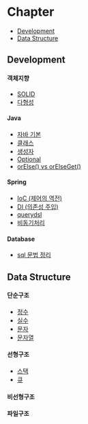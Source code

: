 # Chapter
- [Development](#Development)
- [Data Structure](#Data-Structure)

## Development

#### 객체지향
- [SOLID](https://github.com/jeongyoon05/Study/blob/main/%EA%B0%9D%EC%B2%B4%EC%A7%80%ED%96%A5/SOLID.md)
- [다형성](https://github.com/jeongyoon05/Study/blob/main/%EA%B0%9D%EC%B2%B4%EC%A7%80%ED%96%A5/%EB%8B%A4%ED%98%95%EC%84%B1.md)
 
#### Java
- [자바 기본](https://github.com/jeongyoon05/Study/blob/main/Java/Java%20-%20Basic.md)
- [클래스](https://github.com/jeongyoon05/Study/tree/main/Java/Java%20Class)
- [생성자](https://github.com/jeongyoon05/Study/blob/main/Java/%EC%83%9D%EC%84%B1%EC%9E%90.md)
- [Optional](https://github.com/jeongyoon05/Study/blob/main/Java/Optional.md)
- [orElse() vs orElseGet()](https://github.com/jeongyoon05/Study/blob/main/Java/orElse()%20vs%20orElseGet().md)

#### Spring
- [IoC (제어의 역전)](https://github.com/jeongyoon05/Study/blob/main/Spring/%EC%A0%9C%EC%96%B4%EC%9D%98%20%EC%97%AD%EC%A0%84%20(Inversion%20of%20Control).md)
- [DI (의존성 주입)](https://github.com/jeongyoon05/Study/blob/main/Spring/%EC%9D%98%EC%A1%B4%EC%84%B1%20%EC%A3%BC%EC%9E%85%20(Dependency%20Injection).md)
- [querydsl](https://github.com/jeongyoon05/Study/tree/main/Spring/querydsl)
- [비동기처리](https://github.com/jeongyoon05/Study/tree/main/Spring/%EB%B9%84%EB%8F%99%EA%B8%B0%EC%B2%98%EB%A6%AC)

#### Database
- [sql 문법 정리](https://github.com/jeongyoon05/Study/blob/main/Database/SQL%20%EB%AC%B8%EB%B2%95%20%EC%A0%95%EB%A6%AC.md)

## Data Structure

#### 단순구조
- [정수](https://github.com/jeongyoon05/Study/tree/main/data-structure/src/simple/integer)
- [실수](https://github.com/jeongyoon05/Study/tree/main/data-structure/src/simple/realNumber)
- [문자](https://github.com/jeongyoon05/Study/tree/main/data-structure/src/simple/character)
- [문자열](https://github.com/jeongyoon05/Study/tree/main/data-structure/src/simple/string)
#### 선형구조
- [스택](https://github.com/jeongyoon05/Study/tree/main/data-structure/src/linear/stack)
- [큐](https://github.com/jeongyoon05/Study/tree/main/data-structure/src/linear/queue)
#### 비선형구조
#### 파일구조
